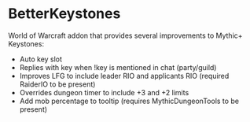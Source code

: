 # BetterKeystones
World of Warcraft addon that provides several improvements to Mythic+ Keystones:
* Auto key slot
* Replies with key when !key is mentioned in chat (party/guild)
* Improves LFG to include leader RIO and applicants RIO (required RaiderIO to be present)
* Overrides dungeon timer to include +3 and +2 limits
* Add mob percentage to tooltip (requires MythicDungeonTools to be present)